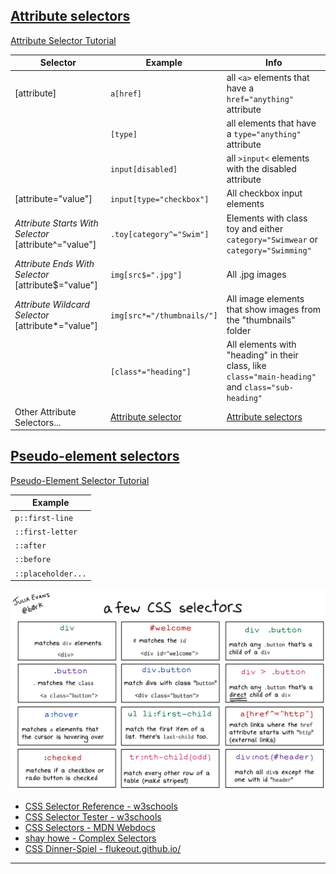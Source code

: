 


## [Attribute selectors](https://developer.mozilla.org/en-US/docs/Web/CSS/Attribute_selectors)

[Attribute Selector Tutorial](https://developer.mozilla.org/en-US/docs/Learn/CSS/Building_blocks/Selectors/Attribute_selectors)

| Selector                                              | Example                                                      | Info                                                         |
| ----------------------------------------------------- | ------------------------------------------------------------ | ------------------------------------------------------------ |
| [attribute]                                           | `a[href]`                                                | all `<a>` elements that have a `href="anything"` attribute   |
|                                                       | `[type]`                                                     | all elements that have a `type="anything"` attribute         |
|                                                       | `input[disabled]`                                            | all `>input<` elements with the disabled attribute           |
| [attribute="value"]                                   | `input[type="checkbox"]`                                     | All checkbox input elements                                  |
| *Attribute Starts With Selector* [attribute^="value"] | `.toy[category^="Swim"]`                                     | Elements with class toy and either `category="Swimwear` or `category="Swimming"` |
| *Attribute Ends With Selector* [attribute$="value"]   | `img[src$=".jpg"]`                                           | All .jpg images                                              |
| *Attribute Wildcard Selector* [attribute*="value"]    | `img[src*="/thumbnails/"]`                                   | All image elements that show images from the "thumbnails" folder |
|                                                       | `[class*="heading"]`                                         | All elements with "heading" in their class, like `class="main-heading"` and `class="sub-heading"` |
| Other Attribute Selectors...                          | [Attribute selector](https://developer.mozilla.org/en-US/docs/Web/CSS/Attribute_selectors) | [Attribute selectors](https://developer.mozilla.org/en-US/docs/Learn/CSS/Building_blocks/Selectors/Attribute_selectors) |




## [Pseudo-element selectors](https://developer.mozilla.org/en-US/docs/Web/CSS/Pseudo-elements)

[Pseudo-Element Selector Tutorial](https://developer.mozilla.org/en-US/docs/Learn/CSS/Building_blocks/Selectors/Pseuso-classes_and_Pseudo-elements#What_is_a_pseudo-element)

| Example               |
| --------------------- |
| `p::first-line`   |
| `::first-letter`|
| `::after`       |
| `::before`      |
| `::placeholder...`    |

<img src="./assets/css%20selectors%20evans.jpeg" alt="css selectors evans" style="zoom: 50%;" />

- [CSS Selector Reference - w3schools](https://www.w3schools.com/cssref/css_selectors.asp)
- [CSS Selector Tester - w3schools](https://www.w3schools.com/cssref/trysel.asp)
- [CSS Selectors - MDN Webdocs](https://developer.mozilla.org/en-US/docs/Web/CSS/CSS_Selectors)
- [shay howe - Complex Selectors](https://learn.shayhowe.com/advanced-html-css/complex-selectors/)
- [CSS Dinner-Spiel - flukeout.github.io/](https://developer.mozilla.org/en-US/docs/Web/CSS/CSS_Selectors)

------